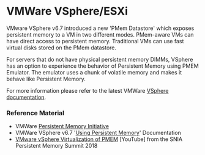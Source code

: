 # VMWare VSphere/ESXi

VMware VSphere v6.7 introduced a new 'PMem Datastore' which exposes persistent memory to a VM in two different modes.  PMem-aware VMs can have direct access to persistent memory.  Traditional VMs can use fast virtual disks stored on the PMem datastore.

For servers that do not have physical persistent memory DIMMs, VSphere has an option to experience the behavior of Persistent Memory using PMEM Emulator. The emulator uses a chunk of volatile memory and makes it behave like Persistent Memory. 

For more information please refer to the latest VMWare [VSphere documentation](https://docs.vmware.com/en/VMware-vSphere/).  

### Reference Material

* VMWare [Persistent Memory Initiative](https://code.vmware.com/persistent-memory-initiative)
* VMWare VSphere v6.7 '[Using Persistent Memory](https://docs.vmware.com/en/VMware-vSphere/6.7/com.vmware.vsphere.storage.doc/GUID-93E5390A-8FCF-4CE1-8927-9FC36E889D00.html)' Documentation
* [VMware vSphere Virtualization of PMEM](https://www.youtube.com/watch?v=r5HLmt0GVRo) \[YouTube\] from the SNIA Persistent Memory Summit 2018




